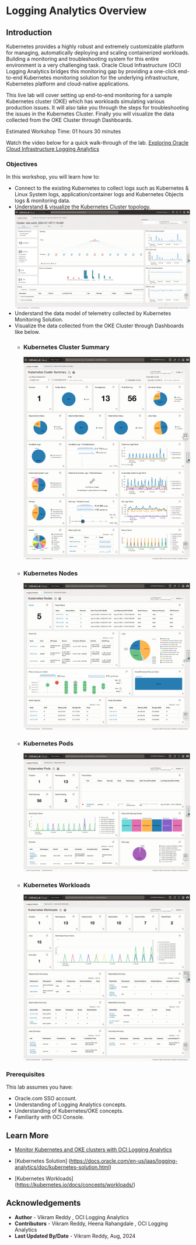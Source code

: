# Logging Analytics Overview
## Introduction

Kubernetes provides a highly robust and extremely customizable platform for managing, automatically deploying and scaling containerized workloads. Building a monitoring and troubleshooting system for this entire environment is a very challenging task. Oracle Cloud Infrastructure (OCI) Logging Analytics bridges this monitoring gap by providing a one-click end-to-end Kubernetes monitoring solution for the underlying infrastructure, Kubernetes platform and cloud-native applications.

This live lab will cover setting up end-to-end monitoring for a sample Kubernetes cluster (OKE) which has workloads simulating various production issues. It will also take you through the steps for troubleshooting the issues in the Kubernetes Cluster. Finally you will visualize the data collected from the OKE Cluster through Dashboards.

Estimated Workshop Time: 01 hours 30 minutes

Watch the video below for a quick walk-through of the lab.
[Exploring Oracle Cloud Infrastructure Logging Analytics](videohub:1_dt55vn2d) 

### Objectives

In this workshop, you will learn how to:

* Connect to the existing Kubernetes to collect logs such as Kubernetes & Linux System logs, application/container logs and Kubernetes Objects logs & monitoring data.
* Understand & visualize the Kubernetes Cluster topology.
   ![kubernetes-cluster-topology](images/kubernetes-cluster-topology.png)
* Understand the data model of telemetry collected by Kubernetes Monitoring Solution.
* Visualize the data collected from the OKE Cluster through Dashboards like below.
     - ### Kubernetes Cluster Summary

        ![kubernetes-cluster-summary](images/kubernetes-cluster-summary.png)
     - ### Kubernetes Nodes

        ![kubernetes-nodes](images/kubernetes-nodes.png)
     - ### Kubernetes Pods

        ![kubernetes-pods](images/kubernetes-pods.png)
     - ### Kubernetes Workloads

        ![kubernetes-workloads](images/kubernetes-workloads.png)            


### Prerequisites

This lab assumes you have:

* Oracle.com SSO account.
* Understanding of Logging Analytics concepts.
* Understanding of Kubernetes/OKE concepts.
* Familiarity with OCI Console.


## Learn More

* [Monitor Kubernetes and OKE clusters with OCI Logging Analytics](https://docs.oracle.com/en/solutions/kubernetes-oke-logging-analytics/index.html)

* [Kubernetes Solution] (https://docs.oracle.com/en-us/iaas/logging-analytics/doc/kubernetes-solution.html)

* [Kubernetes Workloads] (https://kubernetes.io/docs/concepts/workloads/)


## Acknowledgements
* **Author** - Vikram Reddy , OCI Logging Analytics
* **Contributors** -  Vikram Reddy, Heena Rahangdale , OCI Logging Analytics
* **Last Updated By/Date** - Vikram Reddy, Aug, 2024
